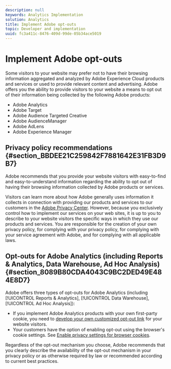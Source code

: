 ```yaml
---
description: null
keywords: Analytics Implementation
solution: Analytics
title: Implement Adobe opt-outs
topic: Developer and implementation
uuid: fc3a411c-8476-409d-99de-05b34ace5019
---
```


# Implement Adobe opt-outs

Some visitors to your website may prefer not to have their browsing information aggregated and analyzed by Adobe Experience Cloud products and services or used to provide relevant content and advertising. Adobe offers you the ability to provide visitors to your website a means to opt out of their information being collected by the following Adobe products:

* Adobe Analytics 
* Adobe Target 
* Adobe Audience Targeted Creative 
* Adobe AudienceManager 
* Adobe AdLens 
* Adobe Experience Manager

## Privacy policy recommendations {#section_BBDEE21C259842F7881642E31FB3D9B7}

Adobe recommends that you provide your website visitors with easy-to-find and easy-to-understand information regarding the ability to opt out of having their browsing information collected by Adobe products or services.

Visitors can learn more about how Adobe generally uses information it collects in connection with providing our products and services to our customers in the [Adobe Privacy Center](https://www.adobe.com/privacy.html). However, because you exclusively control how to implement our services on your web sites, it is up to you to describe to your website visitors the specific ways in which they use our products and services. You are responsible for the creation of your own privacy policy, for complying with your privacy policy, for complying with your service agreement with Adobe, and for complying with all applicable laws.

## Opt-outs for Adobe Analytics (including Reports & Analytics, Data Warehouse, Ad Hoc Analysis) {#section_8089B80CDA4043C9BC2DED49E484E8D7}

Adobe offers three types of opt-outs for Adobe Analytics (including [!UICONTROL Reports & Analytics], [!UICONTROL Data Warehouse], [!UICONTROL Ad Hoc Analysis]):

* If you implement Adobe Analytics products with your own first-party cookie, you need to [develop your own customized opt-out link](/help/implement/js-implementation/data-collection/opt-out-link.md) for your website visitors.
* Your customers have the option of enabling opt-out using the browser's cookie settings. See [Enable privacy settings for browser cookies](https://marketing.adobe.com/resources/help/en_US/whitepapers/cookies/browser_cookie_settings.html).

Regardless of the opt-out mechanism you choose, Adobe recommends that you clearly describe the availability of the opt-out mechanism in your privacy policy or as otherwise required by law or recommended according to current best practices.
